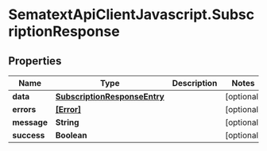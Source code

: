 # SematextApiClientJavascript.SubscriptionResponse

## Properties

| Name        | Type                                                          | Description | Notes      |
| ----------- | ------------------------------------------------------------- | ----------- | ---------- |
| **data**    | [**SubscriptionResponseEntry**](SubscriptionResponseEntry.md) |             | [optional] |
| **errors**  | [**[Error]**](Error.md)                                       |             | [optional] |
| **message** | **String**                                                    |             | [optional] |
| **success** | **Boolean**                                                   |             | [optional] |
